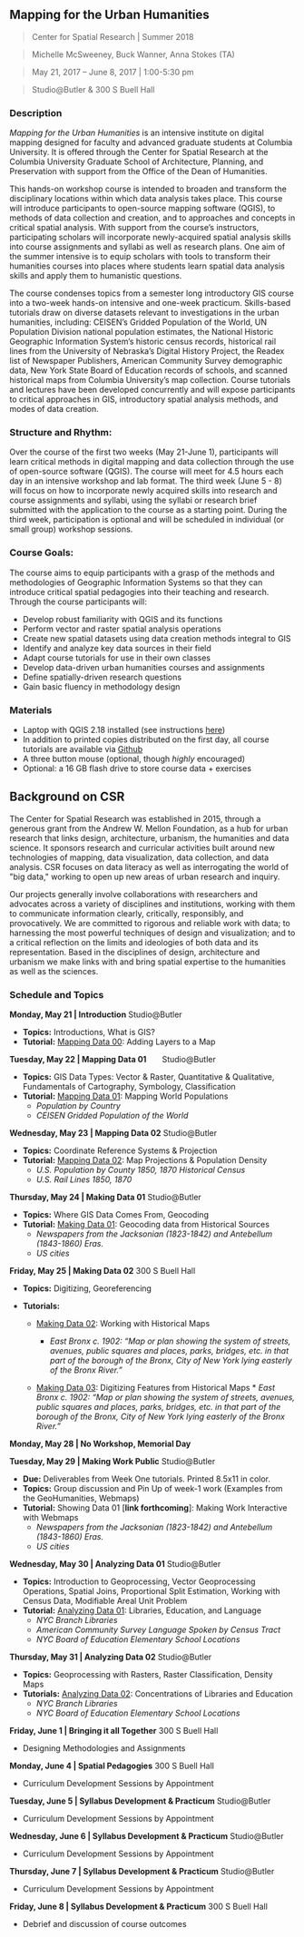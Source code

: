 ## Mapping for the Urban Humanities
>Center for Spatial Research | Summer 2018

>Michelle McSweeney, Buck Wanner, Anna Stokes (TA)

>May 21, 2017 – June 8, 2017 | 1:00-5:30 pm

>Studio@Butler & 300 S Buell Hall

### Description

*Mapping for the Urban Humanities* is an intensive institute on digital mapping designed for faculty and advanced graduate students at Columbia University. It is offered through the Center for Spatial Research at the Columbia University Graduate School of Architecture, Planning, and Preservation with support from the Office of the Dean of Humanities.  

This hands-on workshop course is intended to broaden and transform the disciplinary locations within which data analysis takes place. This course will introduce participants to open-source mapping software (QGIS), to methods of data collection and creation, and to approaches and concepts in critical spatial analysis. With support from the course’s instructors, participating scholars will incorporate newly-acquired spatial analysis skills into course assignments and syllabi as well as research plans. One aim of the summer intensive is to equip scholars with tools to transform their humanities courses into places where students learn spatial data analysis skills and apply them to humanistic questions. 

The course condenses topics from a semester long introductory GIS course into a two-week hands-on intensive and one-week practicum. Skills-based tutorials draw on diverse datasets relevant to investigations in the urban humanities, including: CEISEN’s Gridded Population of the World, UN Population Division national population estimates, the National Historic Geographic Information System’s historic census records, historical rail lines from the University of Nebraska’s Digital History Project, the Readex list of Newspaper Publishers, American Community Survey demographic data, New York State Board of Education records of schools, and scanned historical maps from Columbia University’s map collection. Course tutorials and lectures have been developed concurrently and will expose participants to critical approaches in GIS, introductory spatial analysis methods, and modes of data creation.


### Structure and Rhythm:
Over the course of the first two weeks (May 21-June 1), participants will learn critical methods in digital mapping and data collection through the use of open-source software (QGIS). The course will meet for 4.5 hours each day in an intensive workshop and lab format. The third week (June 5 - 8) will focus on how to incorporate newly acquired skills into research and course assignments and syllabi, using the syllabi or research brief submitted with the application to the course as a starting point. During the third week, participation is optional and will be scheduled in individual (or small group) workshop sessions.


### Course Goals:
The course aims to equip participants with a grasp of the methods and methodologies of Geographic Information Systems so that they can introduce critical spatial pedagogies into their teaching and research. Through the course participants will:   
* Develop robust familiarity with QGIS and its functions
* Perform vector and raster spatial analysis operations
* Create new spatial datasets using data creation methods integral to GIS
* Identify and analyze key data sources in their field
* Adapt course tutorials for use in their own classes
* Develop data-driven urban humanities courses and assignments
* Define spatially-driven research questions
* Gain basic fluency in methodology design


### Materials
* Laptop with QGIS 2.18 installed (see instructions [here](https://github.com/CenterForSpatialResearch/MappingForTheUrbanHumanities_2018/blob/master/Resources/DownloadingQGIS.md))
* In addition to printed copies distributed on the first day, all course tutorials are available via [Github](https://github.com/CenterForSpatialResearch/MappingForTheUrbanHumanities_2018/tree/master/Tutorials)
* A three button mouse (optional, though *highly* encouraged)
* Optional: a 16 GB flash drive to store course data + exercises

## Background on CSR
The Center for Spatial Research was established in 2015, through a generous grant from the Andrew W. Mellon Foundation, as a hub for urban research that links design, architecture, urbanism, the humanities and data science. It sponsors research and curricular activities built around new technologies of mapping, data visualization, data collection, and data analysis. CSR focuses on data literacy as well as interrogating the world of "big data," working to open up new areas of urban research and inquiry.

Our projects generally involve collaborations with researchers and advocates across a variety of disciplines and institutions, working with them to communicate information clearly, critically, responsibly, and provocatively. We are committed to rigorous and reliable work with data; to harnessing the most powerful techniques of design and visualization; and to a critical reflection on the limits and ideologies of both data and its representation. Based in the disciplines of design, architecture and urbanism we make links with and bring spatial expertise to the humanities as well as the sciences.


### Schedule and Topics
**Monday, May 21 | Introduction**
Studio@Butler
* **Topics:** Introductions, <!--Solnit Activity, my thought is that this is for us to know, but it's not necessarily a topic. Happy to leave it in though if you prefer.--> What is GIS?
* **Tutorial:** [Mapping Data 00](https://github.com/CenterForSpatialResearch/MappingForTheUrbanHumanities_2018/blob/master/Tutorials/01_MappingData00.md): Adding Layers to a Map

**Tuesday, May 22 | Mapping Data 01**      
Studio@Butler
* **Topics:** GIS Data Types: Vector & Raster, Quantitative & Qualitative, Fundamentals of Cartography, Symbology, Classification			
* **Tutorial:** [Mapping Data 01](https://github.com/CenterForSpatialResearch/MappingForTheUrbanHumanities_2018/blob/master/Tutorials/02_MappingData01.md): Mapping World Populations
	* *Population by Country*
	* *CEISEN Gridded Population of the World*

**Wednesday, May 23 | Mapping Data 02**
Studio@Butler
* **Topics:** Coordinate Reference Systems & Projection 							
* **Tutorial:** [Mapping Data 02](https://github.com/CenterForSpatialResearch/MappingForTheUrbanHumanities_2018/blob/master/Tutorials/03_MappingData02.md): Map Projections & Population Density
	* *U.S. Population by County 1850, 1870 Historical Census*
	* *U.S. Rail Lines 1850, 1870*

**Thursday, May 24 | Making Data 01**
Studio@Butler
* **Topics:** Where GIS Data Comes From, Geocoding
* **Tutorial:** [Making Data 01](https://github.com/CenterForSpatialResearch/MappingForTheUrbanHumanities_2018/blob/master/Tutorials/04_MakingData01.md): Geocoding data from Historical Sources
	* *Newspapers from the Jacksonian (1823-1842) and Antebellum (1843-1860) Eras.*
	* *US cities*

**Friday, May 25 | Making Data 02**
300 S Buell Hall
* **Topics:** Digitizing, Georeferencing

* **Tutorials:**
	* [Making Data 02](https://github.com/CenterForSpatialResearch/MappingForTheUrbanHumanities_2018/blob/master/Tutorials/05_MakingData02.md): Working with Historical Maps
		* *East Bronx c. 1902: “Map or plan showing the system of streets, avenues, public squares and places, parks, bridges, etc. in that part of the borough of the Bronx, City of New York lying easterly of the Bronx River.”*

	* [Making Data 03](https://github.com/CenterForSpatialResearch/MappingForTheUrbanHumanities_2018/blob/master/Tutorials/06_MakingData03.md): Digitizing Features from Historical Maps
			* *East Bronx c. 1902: “Map or plan showing the system of streets, avenues, public squares and places, parks, bridges, etc. in that part of the borough of the Bronx, City of New York lying easterly of the Bronx River.”*

**Monday, May 28 | No Workshop, Memorial Day**


**Tuesday, May 29 | Making Work Public** 	Studio@Butler

* **Due:** Deliverables from Week One tutorials. Printed 8.5x11 in color.
* **Topics:** Group discussion and Pin Up of week-1 work (Examples from the GeoHumanities, Webmaps)
* **Tutorial:** Showing Data 01 [**link forthcoming**]: Making Work Interactive with Webmaps
	- *Newspapers from the Jacksonian (1823-1842) and Antebellum (1843-1860) Eras.*
	- *US cities*

**Wednesday, May 30 | Analyzing Data 01**
Studio@Butler
* **Topics:** Introduction to Geoprocessing, Vector Geoprocessing Operations, Spatial Joins, Proportional Split Estimation, Working with Census Data, Modifiable Areal Unit Problem
* **Tutorial:**	[Analyzing Data 01](https://github.com/CenterForSpatialResearch/MappingForTheUrbanHumanities_2018/blob/master/Tutorials/08_AnalyzingData01.md): Libraries, Education, and Language
	* *NYC Branch Libraries*
	* *American Community Survey Language Spoken by Census Tract*
	* *NYC Board of Education Elementary School Locations*

**Thursday, May 31 | Analyzing Data 02**
Studio@Butler
* **Topics:** Geoprocessing with Rasters, Raster Classification, Density Maps
* **Tutorials:** [Analyzing Data 02](https://github.com/CenterForSpatialResearch/MappingForTheUrbanHumanities_2018/blob/master/Tutorials/09_AnalyzingData02.md): Concentrations of Libraries and Education
	* *NYC Branch Libraries*
	* *NYC Board of Education Elementary School Locations*

**Friday, June 1 | Bringing it all Together**
300 S Buell Hall
* Designing Methodologies and Assignments

**Monday, June 4 | Spatial Pedagogies**<!--should this one actually have a different title since it's still just appointments? or should we actually call June 8 this?-->
300 S Buell Hall
* Curriculum Development Sessions by Appointment

**Tuesday, June 5 | Syllabus Development & Practicum**
Studio@Butler
* Curriculum Development Sessions by Appointment

**Wednesday, June 6 | Syllabus Development & Practicum**
Studio@Butler
* Curriculum Development Sessions by Appointment

**Thursday, June 7 | Syllabus Development & Practicum**
Studio@Butler
* Curriculum Development Sessions by Appointment

**Friday, June 8 | Syllabus Development & Practicum**
300 S Buell Hall
* Debrief and discussion of course outcomes
